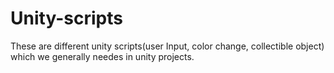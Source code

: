 # Unity-scripts
These are different unity scripts(user Input, color change, collectible object) which we generally needes in unity projects.
